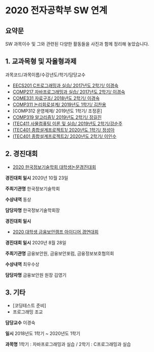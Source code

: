 # 2020 전자공학부 SW 연계

## 요약문

SW 과목이수 및 그와 관련된 다양한 활동들을 사진과 함께 정리해 놓았습니다. 

## 1. 교과목형 및 자율형과제
과목코드/과목이름/수강년도/학기/담당교수
- [EECS201 C프로그래밍과 실습/ 2017년도 2학기/ 이경숙](https://github.com/Hyejin-Choi/C_Coding)
- [COMP217 자바프로그래밍과 실습/ 2017년도 2학기/ 이경숙](https://github.com/Hyejin-Choi/JAVA_Coding)
- [COME331 자료구조/ 2018년도 2학기/ 이경숙](https://github.com/Hyejin-Choi/Algorithm)
- [COMP311 논리회로설계/ 2019년도 1학기/ 김찬용](https://github.com/Hyejin-Choi/Logic)
- [COMP312 운영체제/ 2019년도 1학기/ 조정훈]
- [COMP319 알고리즘1/ 2019년도 2학기/ 장길진](https://github.com/Hyejin-Choi/Algorithm)
- [ITEC411 사물컴퓨팅 이론 및 실습/ 2019년도 2학기/강순주](https://github.com/Hyejin-Choi/IoT)
- [ITEC401 종합설계프로젝트1/ 2020년도 1학기/ 정성아](https://github.com/Hyejin-Choi/Project)
- [ITEC401 종합설계프로젝트2/ 2020년도 2학기/ 이인수](https://github.com/Hyejin-Choi/Project)


## 2. 경진대회
- [2020 한국정보기술학회 대학생논문경진대회](https://github.com/Hyejin-Choi/Project)

**경진대회 일시**  2020년 10월 23일

**주최기관명** 한국정보기술학회

**수상내역** 동상

**담당자명** 한국정보기술학회장 

**경진대회 일시** 

- [2020 대학생 금융보안캠프 아이디어 경연대회](https://github.com/Hyejin-Choi/digital-twin)

**경진대회 일시**  2020년 8월 28일

**주최기관명** 금융보안원, 금융보안포럼, 금융정보보호협의회

**수상내역** 최우수상

**담당자명** 금융보안원 원장 김영기

## 3. 기타
- [코딩테스트 준비]
- 프로그래밍 조교

**담당교수** 이경숙

**일시** 2018년도 1학기 ~ 2020년도 1학기 

**과목명** 1학기 : 자바프로그래밍과 실습 / 2학기 : C프로그래밍과 실습
